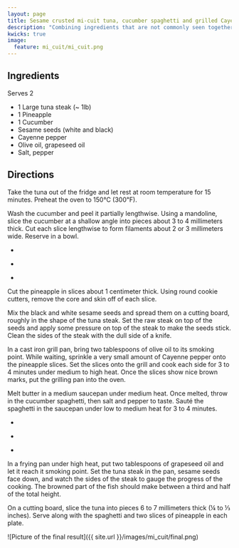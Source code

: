```yaml
---
layout: page
title: Sesame crusted mi-cuit tuna, cucumber spaghetti and grilled Cayenne pineapple
description: "Combining ingredients that are not commonly seen together, this recipe also tries to prepare each of them in a novel fashion. The Cayenne pepper adds a spicy layer to the pineapple, the warm cucumber spaghetti are quite a surprise and the mi-cuit tuna packs the punch of both a seared steak and sashimi. Truly an original, this recipe is a festive mix of textures, colors and tastes."
kwicks: true
image:
  feature: mi_cuit/mi_cuit.png
---
```


Ingredients
-----------

Serves 2

- 1 Large tuna steak (~ 1lb)
- 1 Pineapple
- 1 Cucumber
- Sesame seeds (white and black)
- Cayenne pepper
- Olive oil, grapeseed oil
- Salt, pepper

Directions
----------

Take the tuna out of the fridge and let rest at room temperature for 15 minutes. Preheat the oven to 150℃ (300℉).

Wash the cucumber and peel it partially lengthwise. Using a mandoline, slice the cucumber at a shallow angle into pieces about 3 to 4 millimeters thick. Cut each slice lengthwise to form filaments about 2 or 3 millimeters wide. Reserve in a bowl.

<ul class='kwicks kwicks-horizontal'>
  <li><div style="background:url(/images/mi_cuit/cucumber_0.png) center no-repeat;background-size: cover"></div></li>
  <li><div style="background:url(/images/mi_cuit/cucumber_1.png) center no-repeat;background-size: cover"></div></li>
  <li><div style="background:url(/images/mi_cuit/cucumber_2.png) center no-repeat;background-size: cover"></div></li>
</ul>

Cut the pineapple in slices about 1 centimeter thick. Using round cookie cutters, remove the core and skin off of each slice.

Mix the black and white sesame seeds and spread them on a cutting board, roughly in the shape of the tuna steak. Set the raw steak on top of the seeds and apply some pressure on top of the steak to make the seeds stick. Clean the sides of the steak with the dull side of a knife.

In a cast iron grill pan, bring two tablespoons of olive oil to its smoking point. While waiting, sprinkle a very small amount of Cayenne pepper onto the pineapple slices. Set the slices onto the grill and cook each side for 3 to 4 minutes under medium to high heat. Once the slices show nice brown marks, put the grilling pan into the oven.

 Melt butter in a medium saucepan under medium heat. Once melted, throw in the cucumber spaghetti, then salt and pepper to taste. Sauté the spaghetti in the saucepan under low to medium heat for 3 to 4 minutes.

<ul class='kwicks kwicks-horizontal'>
  <li><div style="background:url(/images/mi_cuit/pineapple.png) center no-repeat;background-size: cover"></div></li>
  <li><div style="background:url(/images/mi_cuit/sesame_seeds.png) center no-repeat;background-size: cover"></div></li>
  <li><div style="background:url(/images/mi_cuit/cucumber_saucepan.png) center no-repeat;background-size: cover"></div></li>
</ul>


In a frying pan under high heat, put two tablespoons of grapeseed oil and let it reach it smoking point. Set the tuna steak in the pan, sesame seeds face down, and watch the sides of the steak to gauge the progress of the cooking. The browned part of the fish should make between a third and half of the total height.

On a cutting board, slice the tuna into pieces 6 to 7 millimeters thick (¼ to ⅓ inches). Serve along with the spaghetti and two slices of pineapple in each plate.

![Picture of the final result]({{ site.url }}/images/mi_cuit/final.png)
